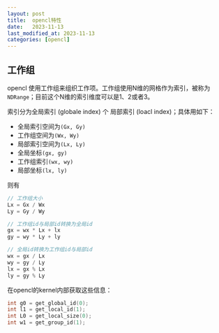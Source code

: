 ```yaml
---
layout: post
title:  opencl特性
date:   2023-11-13
last_modified_at: 2023-11-13
categories: [opencl]
---
```


## 工作组
opencl 使用工作组来组织工作项。工作组使用N维的网格作为索引，被称为`NDRange`；目前这个N维的索引维度可以是1、2或者3。

索引分为全局索引 (globale index) 个 局部索引 (loacl index)；具体用如下：
- 全局索引空间为`(Gx, Gy)`
- 工作组空间为`(Wx, Wy)`
- 局部索引空间为`(Lx, Ly)`
- 全局坐标`(gx, gy)`
- 工作组索引`(wx, wy)`
- 局部坐标`(lx, ly)`

则有
```c
// 工作组大小
Lx = Gx / Wx
Ly = Gy / Wy

// 工作组id与局部id转换为全局id
gx = wx * Lx + lx
gy = wy * Ly + ly

// 全局id转换为工作组id与局部id
wx = gx / Lx
wy = gy / Ly
lx = gx % Lx
ly = gy % Ly
```

在opencl的kernel内部获取这些信息：
```c
int g0 = get_global_id(0);
int l1 = get_local_id(1);
int L0 = get_local_size(0);
int w1 = get_group_id(1);
```